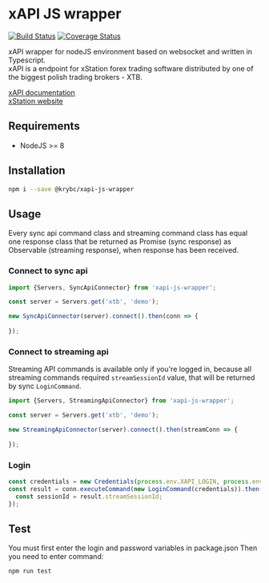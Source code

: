# xAPI JS wrapper
[![Build Status](https://travis-ci.org/krybc/xapi-js-wrapper.svg?branch=master)](https://travis-ci.org/krybc/xapi-js-wrapper)
[![Coverage Status](https://coveralls.io/repos/github/krybc/xapi-js-wrapper/badge.svg)](https://coveralls.io/github/krybc/xapi-js-wrapper)

xAPI wrapper for nodeJS environment based on websocket and written in Typescript.  
xAPI is a endpoint for xStation forex trading software distributed by one of the biggest polish trading brokers - XTB.

[xAPI documentation](http://developers.xstore.pro/documentation/current)  
[xStation website](https://www.xtb.com/en/trading-services/trading-platforms/xstation)

## Requirements
* NodeJS >= 8

## Installation

```bash
npm i --save @krybc/xapi-js-wrapper
```


## Usage

Every sync api command class and streaming command class has equal one response class that be returned as Promise (sync response) as Observable (streaming response), when response has been received.


### Connect to sync api

```js
import {Servers, SyncApiConnector} from 'xapi-js-wrapper';

const server = Servers.get('xtb', 'demo');

new SyncApiConnector(server).connect().then(conn => {
  
});
```

### Connect to streaming api

Streaming API commands is available only if you're logged in, because all streaming commands required `streamSessionId` value, that will be returned by sync `LoginCommand`.

```js
import {Servers, StreamingApiConnector} from 'xapi-js-wrapper';

const server = Servers.get('xtb', 'demo');

new StreamingApiConnector(server).connect().then(streamConn => {
  
});
```

### Login

```js
const credentials = new Credentials(process.env.XAPI_LOGIN, process.env.XAPI_PASSWORD);
const result = conn.executeCommand(new LoginCommand(credentials)).then(result => {
  const sessionId = result.streamSessionId;
});
```

## Test

You must first enter the login and password variables in package.json
Then you need to enter command:

```bash
npm run test
```
